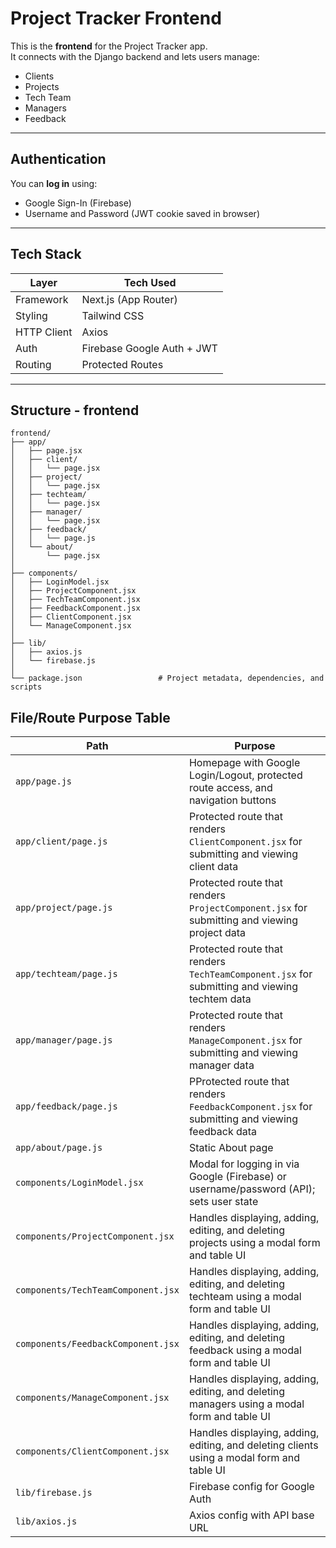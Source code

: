 #  Project Tracker Frontend

This is the **frontend** for the Project Tracker app.  
It connects with the Django backend and lets users manage:

- Clients
-  Projects
-  Tech Team
-  Managers
-  Feedback

---

##  Authentication

You can **log in** using:

- Google Sign-In (Firebase)
- Username and Password (JWT cookie saved in browser)

---

##  Tech Stack

| Layer        | Tech Used         |
|--------------|------------------|
| Framework    | Next.js (App Router) |
| Styling      | Tailwind CSS     |
| HTTP Client  | Axios            |
| Auth         | Firebase Google Auth + JWT |
| Routing      | Protected Routes |

---
## Structure - frontend
``` text
frontend/
├── app/
│   ├── page.jsx                   
│   ├── client/
│   │   └── page.jsx             
│   ├── project/
│   │   └── page.jsx            
│   ├── techteam/
│   │   └── page.jsx             
│   ├── manager/
│   │   └── page.jsx              
│   ├── feedback/
│   │   └── page.js             
│   └── about/
│       └── page.jsx             
│
├── components/
│   ├── LoginModel.jsx          
│   ├── ProjectComponent.jsx    
│   ├── TechTeamComponent.jsx    
│   ├── FeedbackComponent.jsx
│   ├── ClientComponent.jsx    
│   └── ManageComponent.jsx      
│
├── lib/
│   ├── axios.js                 
│   └── firebase.js              
│
└── package.json                 # Project metadata, dependencies, and scripts

```



##  File/Route Purpose Table

| **Path**                       | **Purpose**                                   |
|-------------------------------|-----------------------------------------------|
| `app/page.js`                 | Homepage with Google Login/Logout, protected route access, and navigation buttons|
| `app/client/page.js`          | Protected route that renders `ClientComponent.jsx` for submitting and viewing client data |
| `app/project/page.js`         | Protected route that renders `ProjectComponent.jsx` for submitting and viewing project data  |
| `app/techteam/page.js`        | Protected route that renders `TechTeamComponent.jsx` for submitting and viewing techtem data |
| `app/manager/page.js`         | Protected route that renders `ManageComponent.jsx` for submitting and viewing manager data    |
| `app/feedback/page.js`        | PProtected route that renders `FeedbackComponent.jsx` for submitting and viewing feedback  data  |
| `app/about/page.js`           | Static About page                             |
| `components/LoginModel.jsx`        |  Modal for logging in via Google (Firebase) or username/password (API); sets user state |
| `components/ProjectComponent.jsx` | Handles displaying, adding, editing, and deleting projects using a modal form and table UI |
| `components/TechTeamComponent.jsx`|Handles displaying, adding, editing, and deleting techteam using a modal form and table UI |
| `components/FeedbackComponent.jsx`| Handles displaying, adding, editing, and deleting feedback using a modal form and table UI|
| `components/ManageComponent.jsx`| Handles displaying, adding, editing, and deleting managers using a modal form and table UI     |
| `components/ClientComponent.jsx`| Handles displaying, adding, editing, and deleting clients using a modal form and table UI |
| `lib/firebase.js`             | Firebase config for Google Auth               |
| `lib/axios.js`                | Axios config with API base URL                |


